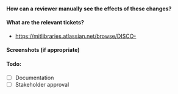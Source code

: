 

#### How can a reviewer manually see the effects of these changes?

#### What are the relevant tickets?
- https://mitlibraries.atlassian.net/browse/DISCO-

#### Screenshots (if appropriate)

#### Todo:
- [ ] Documentation
- [ ] Stakeholder approval
